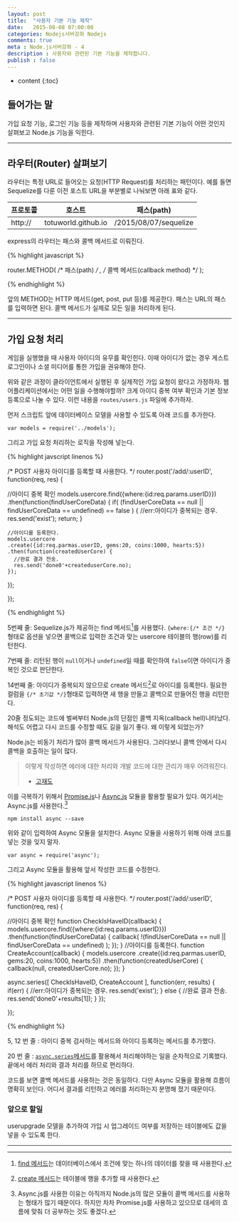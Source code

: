 ```yaml
---
layout: post
title:  "사용자 기본 기능 제작"
date:   2015-08-08 07:00:00
categories: Nodejs서버강좌 Nodejs
comments: true
meta : Node.js서버강좌 - 4
description : 사용자와 관련된 기본 기능을 제작합니다.
publish : false
---
```


* content
{:toc}

## 들어가는 말

가입 요청 기능, 로그인 기능 등을 제작하며 사용자와 관련된 기본 기능이 어떤 것인지 살펴보고 Node.js 기능을 익힌다.

---

## 라우터(Router) 살펴보기

라우터는 특정 URL로 들어오는 요청(HTTP Request)를 처리하는 패턴이다. 예를 들면 Sequelize를 다룬 이전 포스트 URL을 부분별로 나눠보면 아래 표와 같다.

프로토콜 | 호스트 | 패스(path)
--- | --- | ---
http:// | totuworld.github.io | /2015/08/07/sequelize

express의 라우터는 패스와 콜백 메서드로 이뤄진다.

{% highlight javascript %}

router.METHOD( /* 패스(path) */ , /* 콜백 메서드(callback method) */ );  

{% endhighlight %}

앞의 METHOD는 HTTP 메서드(get, post, put 등)를 제공한다. 패스는 URL의 패스를 입력하면 된다. 콜백 메서드가 실제로 모든 일을 처리하게 된다.

---

## 가입 요청 처리

게임을 실행했을 때 사용자 아이디의 유무를 확인힌다. 이때 아이디가 없는 경우 게스트 로그인이나 소셜 미디어를 통한 가입을 권유해야 한다. 

위와 같은 과정이 클라이언트에서 실행된 후 실제적인 가입 요청이 왔다고 가정하자. 웹 어플리케이션에서는 어떤 일을 수행해야할까? 크게 아이디 중복 여부 확인과 기본 정보 등록으로 나눌 수 있다. 이런 내용을 `routes/users.js` 파일에 추가하자.

먼저 스크립트 앞에 데이터베이스 모델을 사용할 수 있도록 아래 코드를 추가한다.

    var models = require('../models');

그리고 가입 요청 처리하는 로직을 작성해 넣는다.  

{% highlight javscript linenos %}

/* POST 사용자 아이디를 등록할 때 사용한다. */
router.post('/add/:userID', function(req, res) {

  //아이디 중복 확인
  models.usercore.find({where:{id:req.params.userID}})
  .then(function(findUserCoreData) {
    if( (findUserCoreData == null || findUserCoreData == undefined) == false ) {
      //err:아이디가 중복되는 경우.
      res.send('exist');
      return;
    }
    
    //아이디를 등록한다.
    models.usercore
    .create({id:req.parmas.userID, gems:20, coins:1000, hearts:5})
    .then(function(createdUserCore) {
      //완료 결과 전송.
      res.send('done0'+createduserCore.no);
    });
  });
  
});

{% endhighlight %}

5번째 줄: Sequelize.js가 제공하는 find 메서드[^1]를 사용했다. `{where:{/* 조건 */}` 형태로 옵션을 넣으면 콜백으로 입력한 조건과 맞는 usercore 테이블의 행(row)를 리턴한다. 

7번째 줄: 리턴된 행이 `null`이거나 `undefined`일 때를 확인하여 `false`이면 아이디가 중복인 것으로 판단한다.

14번째 줄: 아이디가 중복되지 않으므로 create 메서드[^2]로 아이디를 등록한다. 필요한 컬럼을 `{/* 초기값 */}`형태로 입력하면 새 행을 만들고 콜백으로 만들어진 행을 리턴한다. 

20줄 정도되는 코드에 벌써부터 Node.js의 단점인 콜백 지옥(callback hell)나타났다. 해석도 어렵고 다시 코드를 수정할 때도 길을 잃기 좋다. 왜 이렇게 되었는가?

Node.js는 비동기 처리가 많아 콜백 메서드가 사용된다. 그러다보니 콜백 안에서 다시 콜백을 호출하는 일이 많다. 

> 이렇게 작성하면 에러에 대한 처리와 개발 코드에 대한 관리가 매우 어려워진다.
> - [고재도](http://webframeworks.kr/tutorials/angularjs/angularjs_promise_deferred/)

이를 극복하기 위해서 [Promise.js](https://www.promisejs.org)나 [Async.js](https://github.com/caolan/async) 모듈을 활용할 필요가 있다. 여기서는 Async.js를 사용한다.[^3]

    npm install async --save

위와 같이 입력하여 Async 모듈을 설치한다. Async 모듈을 사용하기 위해 아래 코드를 넣는 것을 잊지 말자.

    var async = require('async');
    
그리고 Async 모듈을 활용해 앞서 작성한 코드를 수정한다.

{% highlight javascript linenos %}

/* POST 사용자 아이디를 등록할 때 사용한다. */
router.post('/add/:userID', function(req, res) {
  
  //아이디 중복 확인
  function CheckIsHaveID(callback) {
    models.usercore.find({where:{id:req.params.userID}})
    .then(function(findUserCoreData) {
      callback( !(findUserCoreData == null || findUserCoreData == undefined) );
    });
  }
  //아이디를 등록한다.
  function CreateAccount(callback) {
    models.usercore
    .create({id:req.parmas.userID, gems:20, coins:1000, hearts:5})
    .then(function(createdUserCore) {
      callback(null, createdUserCore.no);
    });
  }

  async.series([
    CheckIsHaveID,
    CreateAccount
  ], function(err, results) {
    if(err) {
      //err:아이디가 중복되는 경우.
      res.send('exist');
    }
    else {
      //완료 결과 전송.
      res.send('done0'+results[1]);
    }
  });
  
});

{% endhighlight %}

5, 12 번 줄 : 아이디 중복 검사하는 메서드와 아이디 등록하는 메서드를 추가했다.

20 번 줄 : [`async.series`메서드](https://github.com/caolan/async#seriestasks-callback)를 활용해서 처리해야하는 일을 순차적으로 기록했다. 끝에서 에러 처리와 결과 처리를 하므로 편리하다.

코드를 보면 콜백 메서드를 사용하는 것은 동일하다. 다만 Async 모듈을 활용해 흐름이 명확히 보인다. 어디서 결과를 리턴하고 에러를 처리하는지 분명해 졌기 때문이다.  

### 앞으로 할일

userupgrade 모델을 추가하여 가입 시 업그레이드 여부를 저장하는 테이블에도 값을 넣을 수 있도록 한다.

---

[^1]: [find 메서드](http://docs.sequelizejs.com/en/latest/docs/models-usage/)는 데이터베이스에서 조건에 맞는 하나의 데이터를 찾을 때 사용한다.

[^2]: [create 메서드](http://docs.sequelizejs.com/en/latest/docs/instances/#creating-persistent-instances)는 테이블에 행을 추가할 때 사용한다.

[^3]: Async.js를 사용한 이유는 아직까지 Node.js의 많은 모듈이 콜백 메서드를 사용하는 형태가 많기 때문이다. 하지만 차차 Promise.js를 사용하고 있으므로 대세의 흐름에 맞춰 더 공부하는 것도 좋겠다.